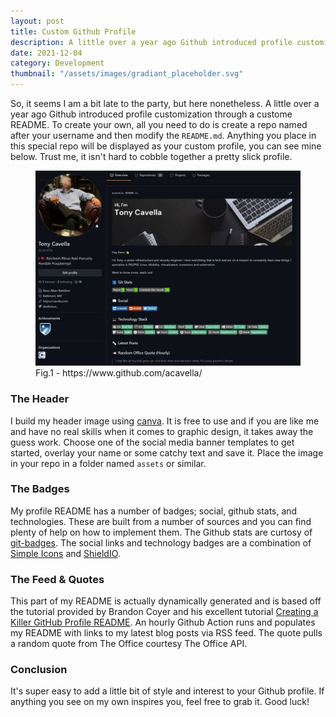 ```yaml
---
layout: post
title: Custom Github Profile
description: A little over a year ago Github introduced profile customization through a custome README.
date: 2021-12-04
category: Development
thumbnail: "/assets/images/gradiant_placeholder.svg"
---
```


So, it seems I am a bit late to the party, but here nonetheless. A little over a year ago Github introduced profile customization through a custome README. To create your own, all you need to do is create a repo named after your username and then modify the `README.md`. Anything you place in this special repo will be displayed as your custom profile, you can see mine below.  Trust me, it isn't hard to cobble together a pretty slick profile. 

<!--more-->

<figure>
  <img alt="Github Profile" src="/assets/images/github-profile.jpg" />
  <figcaption>Fig.1 - https://www.github.com/acavella/</figcaption>
</figure>

### The Header
I build my header image using [canva](https://www.canva.com). It is free to use and if you are like me and have no real skills when it comes to graphic design, it takes away the guess work. Choose one of the social media banner templates to get started, overlay your name or some catchy text and save it. Place the image in your repo in a folder named `assets` or similar.

### The Badges
My profile README has a number of badges; social, github stats, and technologies.  These are built from a number of sources and you can find plenty of help on how to implement them.  The Github stats are curtosy of [git-badges](https://pufler.dev/git-badges/). The social links and technology badges are a combination of [Simple Icons](https://simpleicons.org/) and [ShieldIO](https://shields.io/). 

### The Feed & Quotes
This part of my README is actually dynamically generated and is based off the tutorial provided by Brandon Coyer and his excellent tutorial [Creating a Killer GitHub Profile README](https://daily.dev/blog/creating-a-killer-github-profile-readme-part-1). An hourly Github Action runs and populates my README with links to my latest blog posts via RSS feed.  The quote pulls a random quote from The Office courtesy The Office API.  

### Conclusion
It's super easy to add a little bit of style and interest to your Github profile. If anything you see on my own inspires you, feel free to grab it. Good luck!
